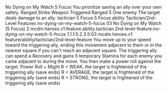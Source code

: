 <ability>
  <name>No Dying on My Watch</name>
  <cost>5 Focus</cost>
  <flavor>You prioritize saving an ally over your own safety.</flavor>
  <keywords>
    <keyword>Ranged</keyword>
    <keyword>Strike</keyword>
    <keyword>Weapon</keyword>
  </keywords>
  <type>Triggered</type>
  <distance>Ranged 5</distance>
  <target>One enemy</target>
  <trigger>The target deals damage to an ally.</trigger>
  <metadata>
    <class>tactician</class>
    <cost>5 Focus</cost>
    <cost_amount>5</cost_amount>
    <cost_resource>Focus</cost_resource>
    <feature_type>ability</feature_type>
    <file_dpath>Tactician/2nd-Level Features</file_dpath>
    <item_id>no-dying-on-my-watch-5-focus</item_id>
    <item_index>03</item_index>
    <item_name>No Dying on My Watch (5 Focus)</item_name>
    <level>2</level>
    <scc>mcdm.heroes.v1:feature.ability.tactician.2nd-level-feature:no-dying-on-my-watch-5-focus</scc>
    <scdc>1.1.1:5.2.3.5:03</scdc>
    <source>mcdm.heroes.v1</source>
    <type>feature/ability/tactician/2nd-level-feature</type>
  </metadata>
  <effects>
    <effect type="mundane">You move up to your speed toward the triggering ally, ending this movement adjacent to them or in the nearest square if you can&apos;t reach an adjacent square. The triggering ally can spend a Recovery and gains 5 temporary Stamina for each enemy you came adjacent to during the move. You then make a power roll against the target.</effect>
    <effect type="roll">
      <roll>Power Roll + Might</roll>
      <t1>R &lt; WEAK, the target is frightened of the triggering ally (save ends)</t1>
      <t2>R &lt; AVERAGE, the target is frightened of the triggering ally (save ends)</t2>
      <t3>R &lt; STRONG, the target is frightened of the triggering ally (save ends)</t3>
    </effect>
  </effects>
</ability>
